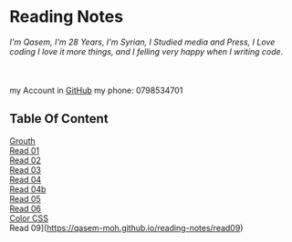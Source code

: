 # Reading Notes
_I'm Qasem, I'm 28 Years, I'm Syrian, I Studied media and Press,
I Love coding I love it more things, and I felling very happy when I writing code._<br>
<br>
<br>
<br>
my Account in  [GitHub](https://github.com/Qasem-moh/)
my phone: 0798534701


## Table Of Content 

[Grouth](https://qasem-moh.github.io/reading-notes/grouth) <br>
[Read 01](https://qasem-moh.github.io/reading-notes/read01) <br>
[Read 02](https://qasem-moh.github.io/reading-notes/read02) <br>
[Read 03](https://qasem-moh.github.io/reading-notes/read03) <br>
[Read 04](https://qasem-moh.github.io/reading-notes/read04a) <br>
[Read 04b](https://qasem-moh.github.io/reading-notes/read04b) <br>
[Read 05](https://qasem-moh.github.io/reading-notes/read05) <br>
[Read 06](https://qasem-moh.github.io/reading-notes/read06) <br>
[Color CSS](https://qasem-moh.github.io/reading-notes/color) <br>
Read 09](https://qasem-moh.github.io/reading-notes/read09) <br>

